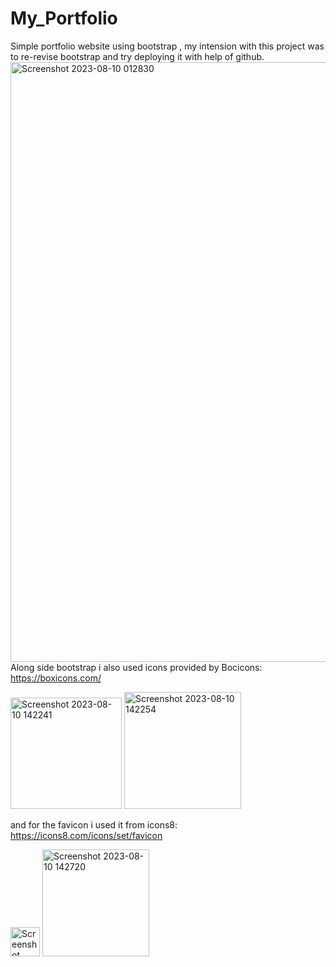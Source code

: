 # My_Portfolio
Simple portfolio website using bootstrap , my intension with this project was to re-revise bootstrap and try deploying it with help of github.
<img width="960" alt="Screenshot 2023-08-10 012830" src="https://github.com/ShahrukhJ/My_Portfolio/assets/117424128/f1166b33-ce99-4618-8452-df9f400f7467">
Along side bootstrap i also used icons provided by Bocicons: https://boxicons.com/  

<img width="178" alt="Screenshot 2023-08-10 142241" src="https://github.com/ShahrukhJ/My_Portfolio/assets/117424128/baa90792-61b7-425f-93d1-b6ef594401d5">  

<img width="187" alt="Screenshot 2023-08-10 142254" src="https://github.com/ShahrukhJ/My_Portfolio/assets/117424128/63acd835-b99e-46a1-81ab-e2abd649818f">  

and for the favicon i used it from icons8: https://icons8.com/icons/set/favicon  

<img width="47" alt="Screenshot 2023-08-10 142817" src="https://github.com/ShahrukhJ/My_Portfolio/assets/117424128/0e4a3a2e-82b5-43ac-93aa-1a9862198619">  

<img width="171" alt="Screenshot 2023-08-10 142720" src="https://github.com/ShahrukhJ/My_Portfolio/assets/117424128/b44b046d-58a7-4364-bbc7-e8335965ae04">
